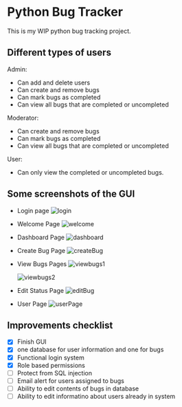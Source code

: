 # Python Bug Tracker

This is my WIP python bug tracking project.

## Different types of users

Admin:

- Can add and delete users
- Can create and remove bugs
- Can mark bugs as completed
- Can view all bugs that are completed or uncompleted

Moderator:

- Can create and remove bugs
- Can mark bugs as completed
- Can view all bugs that are completed or uncompleted

User:

- Can only view the completed or uncompleted bugs.

## Some screenshots of the GUI

- Login page
  ![login](https://github.com/DonnumS/python-bug-tracker/raw/master/images/loginPage.png "Login Page")

- Welcome Page
  ![welcome](https://github.com/DonnumS/python-bug-tracker/raw/master/images/welcomePage.png "Welcome Page")

- Dashboard Page
  ![dashboard](https://github.com/DonnumS/python-bug-tracker/raw/master/images/dashboardPage.png "Dashboard Page")

- Create Bug Page
  ![createBug](https://github.com/DonnumS/python-bug-tracker/raw/master/images/createBugPage.png "Create Bug Page")

- View Bugs Pages
  ![viewbugs1](https://github.com/DonnumS/python-bug-tracker/raw/master/images/viewBugsPage.png "View Uncompleted")

  ![viewbugs2](https://github.com/DonnumS/python-bug-tracker/raw/master/images/viewBugsPage2.png "View Completed")

- Edit Status Page
  ![editBug](https://github.com/DonnumS/python-bug-tracker/raw/master/images/editStatusPage.png "Edit Status Page")

- User Page
  ![userPage](https://github.com/DonnumS/python-bug-tracker/raw/master/images/userPage.png "User Page")

## Improvements checklist

- [x] Finish GUI
- [x] one database for user information and one for bugs
- [x] Functional login system
- [x] Role based permissions
- [ ] Protect from SQL injection
- [ ] Email alert for users assigned to bugs
- [ ] Ability to edit contents of bugs in database
- [ ] Ability to edit informatino about users already in system
